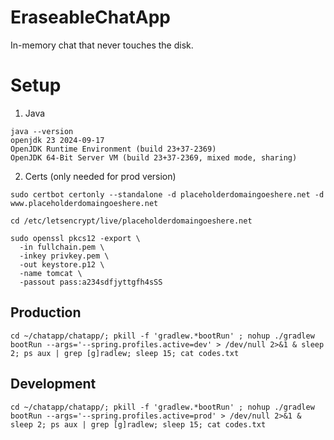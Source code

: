 # EraseableChatApp
In-memory chat that never touches the disk.

# Setup
1. Java
```
java --version
openjdk 23 2024-09-17
OpenJDK Runtime Environment (build 23+37-2369)
OpenJDK 64-Bit Server VM (build 23+37-2369, mixed mode, sharing)
```
2. Certs (only needed for prod version)

```
sudo certbot certonly --standalone -d placeholderdomaingoeshere.net -d www.placeholderdomaingoeshere.net

cd /etc/letsencrypt/live/placeholderdomaingoeshere.net

sudo openssl pkcs12 -export \
  -in fullchain.pem \
  -inkey privkey.pem \
  -out keystore.p12 \
  -name tomcat \
  -passout pass:a234sdfjyttgfh4sSS

```

## Production
```
cd ~/chatapp/chatapp/; pkill -f 'gradlew.*bootRun' ; nohup ./gradlew bootRun --args='--spring.profiles.active=dev' > /dev/null 2>&1 & sleep 2; ps aux | grep [g]radlew; sleep 15; cat codes.txt
```

## Development
```
cd ~/chatapp/chatapp/; pkill -f 'gradlew.*bootRun' ; nohup ./gradlew bootRun --args='--spring.profiles.active=prod' > /dev/null 2>&1 & sleep 2; ps aux | grep [g]radlew; sleep 15; cat codes.txt
```
